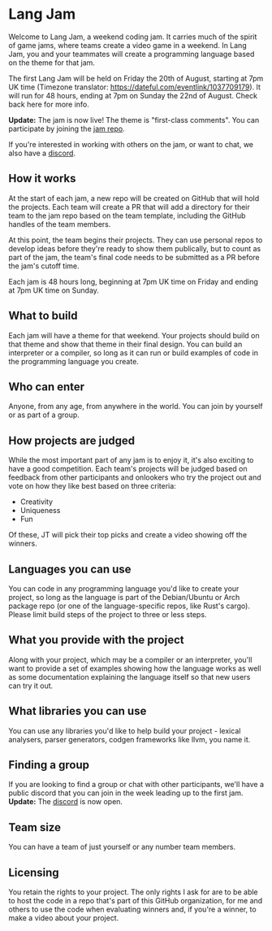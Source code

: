 # Lang Jam

Welcome to Lang Jam, a weekend coding jam. It carries much of the spirit of game jams, where teams create a video game in a weekend. In Lang Jam, you and your teammates will create a programming language based on the theme for that jam.

The first Lang Jam will be held on Friday the 20th of August, starting at 7pm UK time (Timezone translator: https://dateful.com/eventlink/1037709179). It will run for 48 hours, ending at 7pm on Sunday the 22nd of August. Check back here for more info.

**Update:** The jam is now live! The theme is "first-class comments". You can participate by joining the [jam repo](https://github.com/langjam/jam0001).

If you're interested in working with others on the jam, or want to chat, we also have a [discord](https://discord.gg/BmY6UUUU).

## How it works

At the start of each jam, a new repo will be created on GitHub that will hold the projects. Each team will create a PR that will add a directory for their team to the jam repo based on the team template, including the GitHub handles of the team members.

At this point, the team begins their projects. They can use personal repos to develop ideas before they're ready to show them publically, but to count as part of the jam, the team's final code needs to be submitted as a PR before the jam's cutoff time.

Each jam is 48 hours long, beginning at 7pm UK time on Friday and ending at 7pm UK time on Sunday.

## What to build

Each jam will have a theme for that weekend. Your projects should build on that theme and show that theme in their final design. You can build an interpreter or a compiler, so long as it can run or build examples of code in the programming language you create.

## Who can enter

Anyone, from any age, from anywhere in the world. You can join by yourself or as part of a group.

## How projects are judged

While the most important part of any jam is to enjoy it, it's also exciting to have a good competition. Each team's projects will be judged based on feedback from other participants and onlookers who try the project out and vote on how they like best based on three criteria:

* Creativity
* Uniqueness
* Fun

Of these, JT will pick their top picks and create a video showing off the winners.

## Languages you can use

You can code in any programming language you'd like to create your project, so long as the language is part of the Debian/Ubuntu or Arch package repo (or one of the language-specific repos, like Rust's cargo). Please limit build steps of the project to three or less steps.

## What you provide with the project

Along with your project, which may be a compiler or an interpreter, you'll want to provide a set of examples showing how the language works as well as some documentation explaining the language itself so that new users can try it out.

## What libraries you can use

You can use any libraries you'd like to help build your project - lexical analysers, parser generators, codgen frameworks like llvm, you name it.

## Finding a group

If you are looking to find a group or chat with other participants, we'll have a public discord that you can join in the week leading up to the first jam. **Update:** The [discord](https://discord.gg/BmY6UUUU) is now open.

## Team size

You can have a team of just yourself or any number team members.

## Licensing

You retain the rights to your project. The only rights I ask for are to be able to host the code in a repo that's part of this GitHub organization, for me and others to use the code when evaluating winners and, if you're a winner, to make a video about your project.
